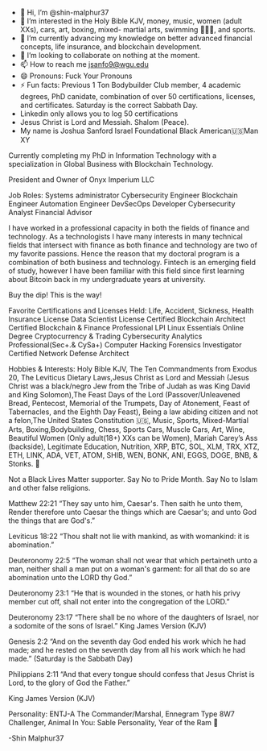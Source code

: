 - 👋 Hi, I’m @shin-malphur37
- 👀 I’m interested in the Holy Bible KJV, money, music, women (adult XXs), cars, art, boxing, mixed- martial arts, swimming 🏊🏾‍♂️, and sports.
- 🌱 I’m currently advancing my knowledge on better advanced financial concepts, life insurance, and blockchain development.
- 💞️ I’m looking to collaborate on nothing at the moment.
- 📫 How to reach me jsanfo9@wgu.edu
- 😄 Pronouns: Fuck Your Pronouns
- ⚡ Fun facts: Previous 1 Ton Bodybuilder Club member, 4 academic degrees, PhD canidate, combination of over 50 certifications, licenses, and certificates. Saturday is the correct Sabbath Day.
- Linkedin only allows you to log 50 certifications
- Jesus Christ is Lord and Messiah. Shalom (Peace).
- My name is Joshua Sanford Israel Foundational Black American🇺🇸Man XY

Currently completing my PhD in Information Technology with a specialization in Global Business with Blockchain Technology.

President and Owner of Onyx Imperium LLC

Job Roles: Systems administrator Cybersecurity Engineer Blockchain Engineer Automation Engineer DevSecOps Developer Cybersecurity Analyst Financial Advisor

I have worked in a professional capacity in both the fields of finance and technology. As a technologists I have many interests in many technical fields that intersect with finance as both finance and technology are two of my favorite passions. Hence the reason that my doctoral program is a combination of both business and technology. Fintech is an emerging field of study, however I have been familiar with this field since first learning about Bitcoin back in my undergraduate years at university.

Buy the dip! This is the way!

Favorite Certifications and Licenses Held: Life, Accident, Sickness, Health Insurance License Data Scientist License Certified Blockchain Architect Certified Blockchain & Finance Professional LPI Linux Essentials Online Degree Cryptocurrency & Trading Cybersecurity Analytics Professional(Sec+.& CySa+) Computer Hacking Forensics Investigator Certified Network Defense Architect

Hobbies & Interests: Holy Bible KJV, The Ten Commandments from Exodus 20, The Leviticus Dietary Laws,Jesus Christ as Lord and Messiah (Jesus Christ was a black/negro Jew from the Tribe of Judah as was King David and King Solomon),The Feast Days of the Lord (Passover/Unleavened Bread, Pentecost, Memorial of the Trumpets, Day of Atonement, Feast of Tabernacles, and the Eighth Day Feast), Being a law abiding citizen and not a felon,The United States Constitution 🇺🇸, Music, Sports, Mixed-Martial Arts, Boxing,Bodybuilding, Chess, Sports Cars, Muscle Cars, Art, Wine, Beautiful Women (Only adult(18+) XXs can be Women), Mariah Carey’s Ass (backside), Legitimate Education, Nutrition, XRP, BTC, SOL, XLM, TRX, XTZ, ETH, LINK, ADA, VET, ATOM, SHIB, WEN, BONK, ANI, EGGS, DOGE, BNB, & Stonks. 🤠

Not a Black Lives Matter supporter.
Say No to Pride Month.
Say No to Islam and other false religions.

Matthew 22:21 “They say unto him, Caesar's. Then saith he unto them, Render therefore unto Caesar the things which are Caesar's; and unto God the things that are God's.”

Leviticus 18:22 “Thou shalt not lie with mankind, as with womankind: it is abomination.”

Deuteronomy 22:5 “The woman shall not wear that which pertaineth unto a man, neither shall a man put on a woman's garment: for all that do so are abomination unto the LORD thy God.”

Deuteronomy 23:1 “He that is wounded in the stones, or hath his privy member cut off, shall not enter into the congregation of the LORD.”

Deuteronomy 23:17 “There shall be no whore of the daughters of Israel, nor a sodomite of the sons of Israel.” King James Version (KJV)

Genesis 2:2
“And on the seventh day God ended his work which he had made; and he rested on the seventh day from all his work which he had made.” (Saturday is the Sabbath Day)

Philippians 2:11
“And that every tongue should confess that Jesus Christ is Lord, to the glory of God the Father.”

King James Version (KJV) 

Personality: ENTJ-A The Commander/Marshal, Ennegram Type 8W7 Challenger, Animal In You: Sable Personality, Year of the Ram 🐏

-Shin Malphur37
<!---
shin-malphur37/shin-malphur37 is a ✨ special ✨ repository because its `README.md` (this file) appears on your GitHub profile.
You can click the Preview link to take a look at your changes.
--->
